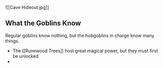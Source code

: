 
![[Cave Hideout.jpg]]

## What the Goblins Know

Regular goblins know nothing, but the hobgoblins in charge know many things.

- The [[Runewood Trees]] host great magical power, but they must first be unlocked
- 
